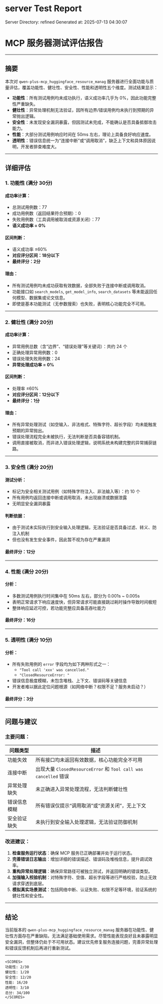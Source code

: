 # server Test Report

Server Directory: refined
Generated at: 2025-07-13 04:30:07

# MCP 服务器测试评估报告

---

## 摘要

本次对 `qwen-plus-mcp_huggingface_resource_manag` 服务器进行全面功能与质量评估，覆盖功能性、健壮性、安全性、性能和透明性五个维度。测试结果显示：

- **功能性**：所有测试用例均未成功执行，语义成功率几乎为 0%，因此功能完整性严重缺失。
- **健壮性**：异常处理机制无法验证，因所有边界/错误用例均未执行到预期的异常抛出逻辑。
- **安全性**：未发现安全漏洞暴露，但因测试未完成，不能确认是否具备抵御攻击能力。
- **性能**：大部分测试用例响应时间在 50ms 左右，理论上具备良好响应速度。
- **透明性**：错误信息统一为“连接中断”或“调用取消”，缺乏上下文和具体原因说明，开发者排查难度大。

---

## 详细评估

### 1. 功能性 (满分 30分)

#### 成功率计算：
- 总测试用例数：77
- 成功用例数（返回结果符合预期）：0
- 失败用例数（工具调用被取消或资源关闭）：77
- **语义成功率 = 0%**

#### 区间判断：
- 语义成功率 ≤60%
- **对应评分区间：18分以下**
- **最终评分：2分**

#### 理由：
- 所有测试用例均未成功获取有效数据，全部失败于连接中断或调用取消。
- 功能接口如 `search_models`, `get_model_info`, `search_datasets` 等未能返回任何模型、数据集或论文信息。
- 即使是基本功能测试（无参数搜索）也失败，表明核心功能完全不可用。

---

### 2. 健壮性 (满分 20分)

#### 成功率计算：
- 异常用例总数（含“边界”、“错误处理”等关键词）：共约 24 个
- 正确处理异常用例数：0
- 错误处理失败用例数：24
- **异常处理成功率 = 0%**

#### 区间判断：
- 处理率 ≤60%
- **对应评分区间：12分以下**
- **最终评分：1分**

#### 理由：
- 所有异常处理测试（如空输入、非法格式、特殊字符、超长字段）均未能触发预期的异常抛出。
- 错误处理流程完全未被执行，无法判断是否具备容错机制。
- 调用直接被取消，而非进入错误处理逻辑，说明系统未构建完整的异常捕获链路。

---

### 3. 安全性 (满分 20分)

#### 测试分析：
- 标记为安全相关测试用例（如特殊字符注入、非法输入等）：约 10 个
- 所有用例均返回连接中断或调用取消，未出现崩溃或数据泄露
- 无明显安全漏洞暴露

#### 判断依据：
- 由于测试未实际执行到安全输入处理逻辑，无法验证是否具备过滤、转义、防注入机制
- 但也没有发生安全事件，因此暂不视为存在严重漏洞

#### 最终评分：**12分**

---

### 4. 性能 (满分 20分)

#### 分析：
- 多数测试用例执行时间集中在 50ms 左右，部分为 0.001s ~ 0.005s
- 表明正常请求下响应速度快，但异常请求可能直接跳过耗时操作导致时间极短
- 整体响应延迟可控，若功能完整应具备高吞吐能力

#### 最终评分：**16分**

---

### 5. 透明性 (满分 10分)

#### 分析：
- 所有失败用例的 `error` 字段均为如下两种形式之一：
  - `"Tool call 'xxx' was cancelled."`
  - `"ClosedResourceError: "`
- 错误信息极度模糊，未包含堆栈、上下文、错误码等关键信息
- 开发者难以据此定位问题根源（如网络中断？权限不足？服务未启动？）

#### 最终评分：**3分**

---

## 问题与建议

### 主要问题：

| 问题类型 | 描述 |
|----------|------|
| 功能失效 | 所有接口均未返回有效数据，核心功能完全不可用 |
| 连接中断 | 出现大量 `ClosedResourceError` 和 `Tool call was cancelled` 错误 |
| 异常处理缺失 | 未正确进入异常处理流程，无法判断健壮性 |
| 错误信息模糊 | 所有错误仅提示“调用取消”或“资源关闭”，无上下文 |
| 安全验证缺失 | 未执行到安全输入处理逻辑，无法验证防御机制 |

### 改进建议：

1. **检查服务运行状态**：确保 MCP 服务已正确部署并处于运行状态。
2. **完善错误日志输出**：增加详细的错误描述、错误码及堆栈信息，提升调试效率。
3. **重构异常处理逻辑**：确保异常路径可被独立测试，并返回明确的错误类型。
4. **加强输入校验机制**：对特殊字符、空值、超长字段等进行严格校验，防止无效请求穿透到底层。
5. **模拟真实场景测试**：包括网络中断、认证失败、权限不足等环境，验证系统的健壮性和安全性。

---

## 结论

当前版本的 `qwen-plus-mcp_huggingface_resource_manag` 服务器在功能性、健壮性方面存在严重缺陷，无法满足基础使用需求。尽管性能表现良好且未暴露明显安全漏洞，但整体仍处于不可用状态。建议优先修复服务连接问题，完善异常处理和错误反馈机制后再进行重新测试。

---

```
<SCORES>
功能性: 2/30
健壮性: 1/20
安全性: 12/20
性能: 16/20
透明性: 3/10
总分: 34/100
</SCORES>
```